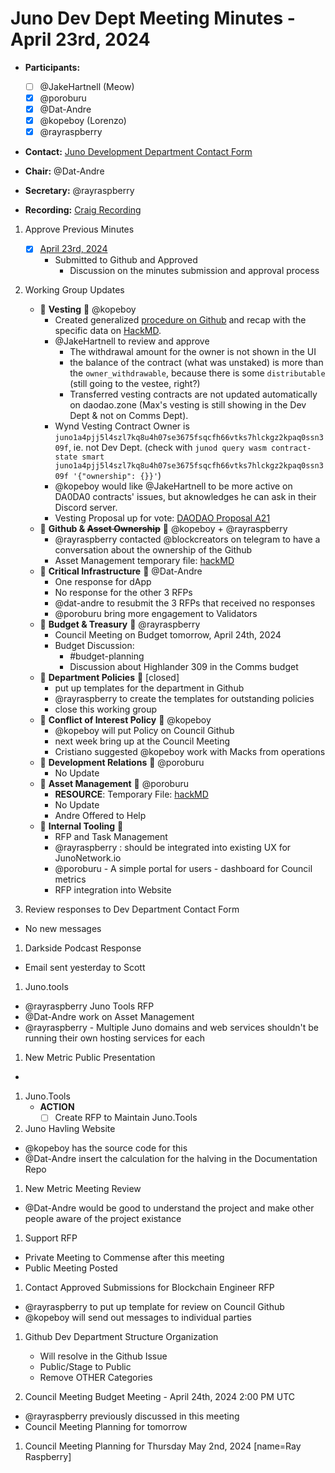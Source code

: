 # Juno Dev Dept Meeting Minutes - April 23rd, 2024

- **Participants:**
  - [ ] @JakeHartnell (Meow)
  - [x] @poroburu
  - [x] @Dat-Andre
  - [x] @kopeboy (Lorenzo)
  - [x] @rayraspberry

- **Contact:** [Juno Development Department Contact Form](https://forms.gle/rzCphth2rTPjKzum9)
- **Chair:** @Dat-Andre
- **Secretary:** @rayraspberry

- **Recording:** [Craig Recording](https://craig.horse/rec/M68BHHeeT2XJ?key=aeXyWQ)

1. Approve Previous Minutes
    - [x] [April 23rd, 2024](./20240409-Meeting-Internal-Minutes.md)
      - Submitted to Github and Approved
        - Discussion on the minutes submission and approval process

2. Working Group Updates
    - 🤝 **Vesting** 🤝 @kopeboy
      - Created generalized [procedure on Github](https://github.com/CosmosContracts/council/blob/7a64afce765054919062927916927e5bc2565f6a/procedures/withdraw_from_canceled_vestings.md) and recap with the specific data on [HackMD](https://hackmd.io/@kopeboy/r1YkK-b-A).
      - @JakeHartnell to review and approve
        - The withdrawal amount for the owner is not shown in the UI
        - the balance of the contract (what was unstaked) is more than the `owner_withdrawable`, because there is some `distributable` (still going to the vestee, right?)
        - Transferred vesting contracts are not updated automatically on daodao.zone (Max's vesting is still showing in the Dev Dept & not on Comms Dept).
      - Wynd Vesting Contract Owner is `juno1a4pjj5l4szl7kq8u4h07se3675fsqcfh66vtks7hlckgz2kpaq0ssn309f`, ie. not Dev Dept. (check with `junod query wasm contract-state smart juno1a4pjj5l4szl7kq8u4h07se3675fsqcfh66vtks7hlckgz2kpaq0ssn309f '{"ownership": {}}'`)
      - @kopeboy would like @JakeHartnell to be more active on DA0DA0 contracts' issues, but aknowledges he can ask in their Discord server.
      - Vesting Proposal up for vote: [DAODAO Proposal A21](https://daodao.zone/dao/juno1gyjl26rnqqyk6cuh6nqtvx8t885jgqagusvpqpvtgaygcjg2wjdqz0rzle/proposals/A21)
    - 🤝 **Github & ~~Asset Ownership~~** 🤝 @kopeboy + @rayraspberry
       - @rayraspberry contacted @blockcreators on telegram to have a conversation about the ownership of the Github
       - Asset Management temporary file: [hackMD](https://hackmd.io/xaRvq0BgT3yJ6cUhnhg6zg)
    - 🤝 **Critical Infrastructure** 🤝 @Dat-Andre
      - One response for dApp
      - No response for the other 3 RFPs
      - @dat-andre to resubmit the 3 RFPs that received no responses
      - @poroburu bring more engagement to Validators
    - 🤝 **Budget & Treasury** 🤝 @rayraspberry
      - Council Meeting on Budget tomorrow, April 24th, 2024
      - Budget Discussion:
        - #budget-planning
        - Discussion about Highlander 309 in the Comms budget
    - 🤝 **Department Policies** 🤝 [closed]
      - put up templates for the department in Github
      - @rayraspberry to create the templates for outstanding policies
      - close this working group
    - 🤝 **Conflict of Interest Policy** 🤝 @kopeboy
      - @kopeboy will put Policy on Council Github
      - next week bring up at the Council Meeting
      - Cristiano suggested @kopeboy work with Macks from operations
    - 🤝 **Development Relations** 🤝 @poroburu
      - No Update
    - 🤝 **Asset Management** 🤝 @poroburu
      - **RESOURCE**: Temporary File: [hackMD](https://hackmd.io/xaRvq0BgT3yJ6cUhnhg6zg)
      - No Update
      - Andre Offered to Help
    - 🤝 **Internal Tooling** 🤝
      - RFP and Task Management
      - @rayraspberry : should be integrated into existing UX for JunoNetwork.io
      - @poroburu - A simple portal for users - dashboard for Council metrics
      - RFP integration into Website

1. Review responses to Dev Department Contact Form

- No new messages

1. Darkside Podcast Response

- Email sent yesterday to Scott

1. Juno.tools

- @rayraspberry Juno Tools RFP
- @Dat-Andre work on Asset Management
- @rayraspberry - Multiple Juno domains and web services shouldn't be running their own hosting services for each

1. New Metric Public Presentation

-

1. Juno.Tools
   - **ACTION**
     - [ ] Create RFP to Maintain Juno.Tools

1. Juno Havling Website

- @kopeboy has the source code for this
- @Dat-Andre insert the calculation for the halving in the Documentation Repo

1. New Metric Meeting Review

- @Dat-Andre would be good to understand the project and make other people aware of the project existance

1. Support RFP

- Private Meeting to Commense after this meeting
- Public Meeting Posted

1. Contact Approved Submissions for Blockchain Engineer RFP

- @rayraspberry to put up template for review on Council Github
- @kopeboy will send out messages to individual parties

1. Github Dev Department Structure Organization
   - Will resolve in the Github Issue
    - Public/Stage to Public
    - Remove OTHER Categories

1. Council Meeting Budget Meeting - April 24th, 2024 2:00 PM UTC

- @rayraspberry previously discussed in this meeting
- Council Meeting Planning for tomorrow

1. Council Meeting Planning for Thursday May 2nd, 2024 [name=Ray Raspberry]
